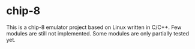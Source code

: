 # chip-8

This is a chip-8 emulator project based on Linux written in C/C++. Few modules are still not implemented.
Some modules are only partially tested yet.
